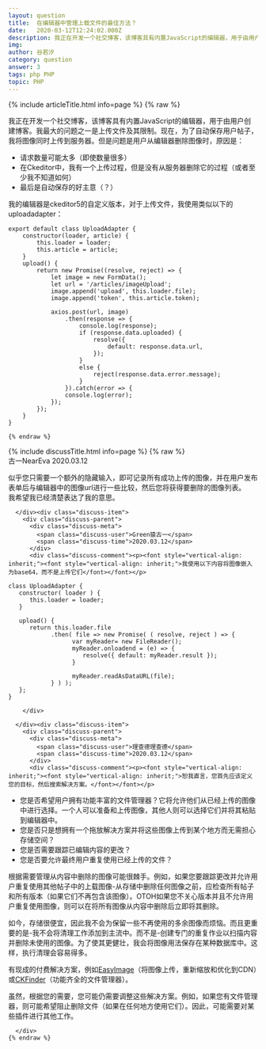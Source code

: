 ```yaml
---
layout: question
title:  在编辑器中管理上载文件的最佳方法？
date:   2020-03-12T12:24:02.000Z
description: 我正在开发一个社交博客，该博客具有内置JavaScript的编辑器，用于由用户创建博客。我最大的问题之一是上传文件及其限制。现在，为了自动保存用户帖子，我...
img: 
author: 谷若汐
category: question
answer: 3
tags: php PHP
topic: PHP
---
```

<div class="article-root">
  <div class="article">
    {% include articleTitle.html info=page %}
    {% raw %}
    <div class="article-content"><p><font style="vertical-align: inherit;"><font style="vertical-align: inherit;">我正在开发一个社交博客，该博客具有内置JavaScript的编辑器，用于由用户创建博客。</font><font style="vertical-align: inherit;">我最大的问题之一是上传文件及其限制。</font><font style="vertical-align: inherit;">现在，为了自动保存用户帖子，我将图像同时上传到服务器。</font><font style="vertical-align: inherit;">但是问题是用户从编辑器删除图像时，原因是：</font></font></p>

<ul>
<li><font style="vertical-align: inherit;"><font style="vertical-align: inherit;">请求数量可能太多（即使数量很多）</font></font></li>
<li><font style="vertical-align: inherit;"><font style="vertical-align: inherit;">在Ckeditor中，我有一个上传过程，但是没有从服务器删除它的过程（或者至少我不知道如何）</font></font></li>
<li><font style="vertical-align: inherit;"><font style="vertical-align: inherit;">最后是自动保存的好主意（？） </font></font></li>
</ul>

<p><font style="vertical-align: inherit;"><font style="vertical-align: inherit;">我的编辑器是ckeditor5的自定义版本，对于上传文件，我使用类似以下的uploadadapter：</font></font></p>

<pre><code>export default class UploadAdapter {<font></font>
    constructor(loader, article) {<font></font>
        this.loader = loader;<font></font>
        this.article = article;<font></font>
    }<font></font>
    upload() {<font></font>
        return new Promise((resolve, reject) =&gt; {<font></font>
            let image = new FormData();<font></font>
            let url = '/articles/imageUpload';<font></font>
            image.append('upload', this.loader.file);<font></font>
            image.append('token', this.article.token);<font></font>
<font></font>
            axios.post(url, image)<font></font>
                .then(response =&gt; {<font></font>
                    console.log(response);<font></font>
                    if (response.data.uploaded) {<font></font>
                        resolve({<font></font>
                            default: response.data.url,<font></font>
                        });<font></font>
                    }<font></font>
                    else {<font></font>
                        reject(response.data.error.message);<font></font>
                    }<font></font>
                }).catch(error =&gt; {<font></font>
                console.log(error);<font></font>
            });<font></font>
        });<font></font>
    }<font></font>
}<font></font>
</code></pre></div>
    {% endraw %}
  </div>

  <div class="discuss-wrapper">
    {% include discussTitle.html info=page %}
    {% raw %}
    <div class="discuss-item">
        <div class="discuss-parent">
          <div class="discuss-meta">
            <span class="discuss-user">古一NearEva</span>
            <span class="discuss-time">2020.03.12</span>
          </div>
          <div class="discuss-comment"><p><font style="vertical-align: inherit;"><font style="vertical-align: inherit;">似乎您只需要一个额外的隐藏输入，即可记录所有成功上传的图像，并在用户发布表单后与编辑器中的图像url进行一些比较，然后您将获得要删除的图像列表。</font></font><br><font style="vertical-align: inherit;"><font style="vertical-align: inherit;">
我希望我已经清楚表达了我的意思。</font></font></p></div>
        </div>
        
      </div><div class="discuss-item">
        <div class="discuss-parent">
          <div class="discuss-meta">
            <span class="discuss-user">Green猿古一</span>
            <span class="discuss-time">2020.03.12</span>
          </div>
          <div class="discuss-comment"><p><font style="vertical-align: inherit;"><font style="vertical-align: inherit;">我使用以下内容将图像嵌入为base64，而不是上传它们</font></font></p>

<pre><code>class UploadAdapter {<font></font>
   constructor( loader ) {<font></font>
      this.loader = loader;<font></font>
   }<font></font>
<font></font>
   upload() {<font></font>
      return this.loader.file<font></font>
            .then( file =&gt; new Promise( ( resolve, reject ) =&gt; {<font></font>
                  var myReader= new FileReader();<font></font>
                  myReader.onloadend = (e) =&gt; {<font></font>
                     resolve({ default: myReader.result });<font></font>
                  }<font></font>
<font></font>
                  myReader.readAsDataURL(file);<font></font>
            } ) );<font></font>
   };<font></font>
}<font></font>
</code></pre></div>
        </div>
        
      </div><div class="discuss-item">
        <div class="discuss-parent">
          <div class="discuss-meta">
            <span class="discuss-user">理查德理查德</span>
            <span class="discuss-time">2020.03.12</span>
          </div>
          <div class="discuss-comment"><p><font style="vertical-align: inherit;"><font style="vertical-align: inherit;">恕我直言，您首先应该定义您的目标，然后搜索解决方案。</font></font></p>

<ul>
<li><font style="vertical-align: inherit;"><font style="vertical-align: inherit;">您是否希望用户拥有功能丰富的文件管理器？</font><font style="vertical-align: inherit;">它将允许他们从已经上传的图像中进行选择。</font><font style="vertical-align: inherit;">一个人可以准备和上传图像，其他人则可以选择它们并将其粘贴到编辑器中。</font></font></li>
<li><font style="vertical-align: inherit;"><font style="vertical-align: inherit;">您是否只是想拥有一个拖放解决方案并将这些图像上传到某个地方而无需担心存储空间？</font></font></li>
<li><font style="vertical-align: inherit;"><font style="vertical-align: inherit;">您是否需要跟踪已编辑内容的更改？</font></font></li>
<li><font style="vertical-align: inherit;"><font style="vertical-align: inherit;">您是否要允许最终用户重复使用已经上传的文件？</font></font></li>
</ul>

<p><font style="vertical-align: inherit;"><font style="vertical-align: inherit;">根据需要管理从内容中删除的图像可能很棘手。</font><font style="vertical-align: inherit;">例如，如果您要跟踪更改并允许用户重复使用其他帖子中的上载图像-从存储中删除任何图像之前，应检查所有帖子和所有版本（如果它们不再包含该图像）。</font><font style="vertical-align: inherit;">OTOH如果您不关心版本并且不允许用户重复使用图像，则可以在将所有图像从内容中删除后立即将其删除。</font></font></p>

<p><font style="vertical-align: inherit;"><font style="vertical-align: inherit;">如今，存储很便宜，因此我不会为保留一些不再使用的多余图像而烦恼。</font><font style="vertical-align: inherit;">而且更重要的是-我不会将清理工作添加到主流中。</font><font style="vertical-align: inherit;">而不是-创建专门的重复作业以扫描内容并删除未使用的图像。</font><font style="vertical-align: inherit;">为了使其更健壮，我会将图像用法保存在某种数据库中。</font><font style="vertical-align: inherit;">这样，执行清理会容易得多。</font></font></p>

<p><font style="vertical-align: inherit;"><font style="vertical-align: inherit;">有现成的付费解决方案，例如</font></font><a href="https://ckeditor.com/ckeditor-cloud-services/easy-image/" rel="nofollow noreferrer"><font style="vertical-align: inherit;"><font style="vertical-align: inherit;">EasyImage</font></font></a><font style="vertical-align: inherit;"><font style="vertical-align: inherit;">（将图像上传，重新缩放和优化到CDN）或</font></font><a href="https://ckeditor.com/ckfinder/" rel="nofollow noreferrer"><font style="vertical-align: inherit;"><font style="vertical-align: inherit;">CKFinder</font></font></a><font style="vertical-align: inherit;"><font style="vertical-align: inherit;">（功能齐全的文件管理器）。</font></font></p>

<p><font style="vertical-align: inherit;"><font style="vertical-align: inherit;">虽然，根据您的需要，您可能仍需要调整这些解决方案。</font><font style="vertical-align: inherit;">例如，如果您有文件管理器，则可能希望阻止删除文件（如果在任何地方使用它们）。</font><font style="vertical-align: inherit;">因此，可能需要对某些插件进行其他工作。</font></font></p></div>
        </div>
        
      </div>
    {% endraw %}
  </div>
<div>
